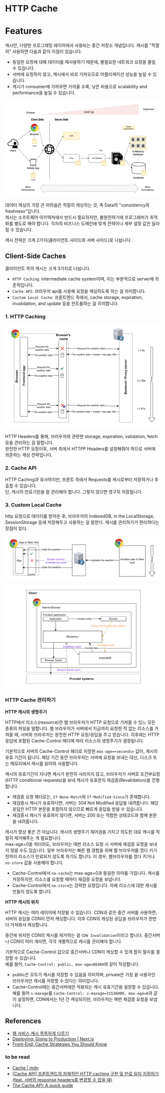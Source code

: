 # HTTP Cache

# Features

캐시란, 다양한 프로그래밍 레이어에서 사용되는 중간 저장소 개념입니다. 캐시를 "적절히" 사용하면 다음과 같이 이점이 있습니다.

- 동일한 요청에 대해 데이터를 재사용하기 때문에, 불필요한 네트워크 요청을 줄일 수 있습니다.
- 서버에 요청하지 않고, 캐시에서 바로 가져오므로 어플리케이션 성능을 높일 수 있습니다.
- 캐시가 consumer에 가까우면 가까울 수록, 낮은 비용으로 scalability and performance을 높일 수 있습니다.

![Alt text](image.png)

데이터 캐싱의 가장 큰 어려움은 적절히 캐싱하는 것, 즉 Data의 "consistency와 freshness"입니다.<br>
캐시는 소프트웨어 아키텍쳐에서 반드시 필요하지만, 불완전하기에 프로그래머가 최적화를 별도로 해야 합니다. 각자의 비즈니스 도메인에 맞게 전략이나 세부 설정 값은 달라질 수 있습니다.

캐시 전략은 크게 2가지(클라이언트 사이드와 서버 사이드)로 나뉩니다.

## Client-Side Caches

클라이언트 측의 캐시는 크게 3가지로 나뉩니다.

- `HTTP Caching`: intermediate cache system이며, 이는 부분적으로 server에 의존적입니다.
- `Cache API`: 브라우저 api를 사용해 요청을 캐싱하도록 하는 걸 의미합니다.
- `Custom Local Cache`: 프론트엔드 측에서, cache storage, expiration, invalidation, and update 등을 컨트롤하는 걸 의미합니다.

### 1. HTTP Caching

![Alt text](image-1.png)

HTTP Headers를 통해, 브라우저와 관련한 storage, expiration, validation, fetch 등을 관리하는 걸 말합니다.<br>
완전한 HTTP 요청이후, 서버 측에서 HTTPP Headers를 설정해줘야 하므로 서버에 의존하는 캐싱 전략입니다.

### 2. Cache API

HTTP Caching과 유사하지만, 프론트 측에서 Requests를 캐시로부터 저장하거나 추출할 수 있습니다.<br>
단, 캐시의 만료기한을 잘 관리해야 합니다. 그렇지 않으면 영구히 저장됩니다.

### 3. Custom Local Cache

http 요청으로 데이터를 받아온 후, 브라우저의 IndexedDB, in the LocalStorage, SessionStorage 등에 저장해두고 사용하는 걸 말한다. 캐시를 관리하기가 편리하다는 장점이 있다.

![Alt text](image-2.png)

![Alt text](image-3.png)

### HTTP Cache 관리하기

**HTTP 캐시의 생명주기**

HTTP에서 리소스(resource)란 웹 브라우저가 HTTP 요청으로 가져올 수 있느 모든 종류의 파일을 말합니다. 웹 브라우저가 서버에서 지금까지 요청한 적 없는 리소스를 가져올 때, 서버와 브라우저는 완전한 HTTP 요청/응답을 주고 받습니다. 이후에는 HTTP 응답에 포함된 Cache-Control 헤더에 따라 리소스의 생명주기가 결정됩니다.

기본적으로 서버의 Cache-Control 헤더로 지정한 `max-age=<seconds>` 값이, 캐시의 유효 기간이 됩니다. 해당 기간 동안 브라우저는 서버에 요청을 보내는 대신, 디스크 또는 메모리에서 캐시를 읽어와 사용합니다.

캐시의 유효기간이 지나면 캐시가 완전히 사라지지 않고, 브라우저가 서버로 조건부요청(HTTP conditional requests)을 보내 캐시가 유효한지 재검증(Revalidation)을 진행합니다.

- 재검증 요청 헤더로는, `If-None-Match`와 `If-Modified-Since`가 존재합니다.
- 재검증시 캐시가 유효하다면, 서버는 304 Not Modified 응답을 내려줍니다. 해당 응답은 HTTP 본문을 포함하지 않으므로 빠르게 응답을 받을 수 있습니다.
- 재검증시 캐시가 유효하지 않다면, 서버는 200 또는 적합한 상태코드와 함께 본문을 내려줍니다.

캐시가 항상 좋은 건 아닙니다. 캐시의 생명주기 제어권을 가지고 의도한 대로 캐시를 적절히 제거해주는 게 필요합니다.<br>
max-age=0을 하더라도, 브라우저는 매번 리소스 요청 시 서버에 재검증 요청을 보내지 않을 수도 있습니다. 일부 브라우저는 빠른 웹 경험을 위해 웹 브라우저를 껐다 키기 전까지 리소스가 만료되지 않도록 하기도 합니다. 이 경우, 웹브라우저를 껐다 키거나 `no-store` 값을 사용해야 합니다.

- Cache-Control에서 `no-cache`는 max-age=0과 동일한 의미를 가집니다. 캐시를 저장하지만, 리소스를 요청할 때마다 재검증 요청을 보냅니다.
- Cache-Control에서 `no-store`는 강력한 요청입니다. 아예 리소스에 대한 캐시를 만들지 않도록 합니다.

**HTTP 캐시의 위치**

HTTP 캐시는 여러 레이어에 저장될 수 있습니다. CDN과 같은 중간 서버를 사용하면, 서버의 응답을 CDN이 먼저 캐싱합니다. 이후 CDN의 캐싱된 응답을 브라우저가 한번 더 가져와서 캐싱합니다.

중간에 위치한 CDN의 캐시를 제거하는 걸 `CDN Invalidation`이라고 합니다. 중간서버나 CDN이 여러 개라면, 각각 개별적으로 캐시를 관리해야 합니다.

기본적으로 Cache-Control 값으로 중간서버나 CDN이 캐싱할 수 있게 할지 말지를 결정할 수 있습니다.<br>
예를 들어, `Cache-Control: public, max-age=86400`와 같이 작성합니다.

- public은 모두가 캐시를 저장할 수 있음을 의미하며, private은 가장 끝 사용자인 브라우저만 캐시를 저장할 수 있다는 의미입니다.
- Cache-Control에는 중간서버에만 적용되는 캐시 유효기간을 설정할 수 있습니다. 예를 들어 `s-maxage`를 `Cache-Control: s-maxage=31536000, max-age=0`과 같이 설정하면, CDN에서는 1년 간 캐싱되지만, 브라우저는 매번 재검증 요청을 보냅니다.

## References

- [웹 서비스 캐시 똑똑하게 다루기](https://toss.tech/article/smart-web-service-cache)
- [Deploying: Going to Production | Next.js](https://nextjs.org/docs/pages/building-your-application/deploying/production-checklist)
- [Front-End: Cache Strategies You Should Know](https://dzone.com/articles/front-end-cache-strategies-you-should-know)

### to be read

- [Cache | mdn](https://developer.mozilla.org/en-US/docs/Web/API/Cache)
- [[Cache API] 프론트엔드의 자체적인 HTTP caching 구현 및 만료 일자 지정하기 (feat. 서버의 response headers를 변경할 수 없을 때)](https://velog.io/@skyu_dev/Cache-API-%EC%84%9C%EB%B2%84-%EC%9D%91%EB%8B%B5response%EC%9D%98-%ED%8C%8C%EC%9D%BC%EC%9D%84-%EC%BA%90%EC%8B%B1%ED%95%98%EC%97%AC-%EB%B6%88%ED%95%84%EC%9A%94%ED%95%9C-%EC%9A%94%EC%B2%AD%EC%9D%84-%EC%A4%84%EC%97%AC%EB%B3%B4%EC%9E%90)
- [The Cache API: A quick guide](https://web.dev/articles/cache-api-quick-guide)
